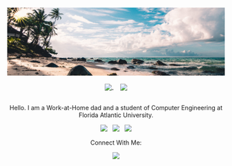 <p align="center">
    <img src="./img/GithubBG.png">
</p>

<div align="center">
<a href="https://github.com/ADolbyB/github-readme-stats">
  <img height=200 align="center" src="https://github-readme-stats-adolbyb.vercel.app/api?username=ADolbyB&count_private=true&show_icons=true&theme=github_dark_dimmed" />
</a>
&nbsp;&nbsp;&nbsp;
<a href="https://github.com/ADolbyB/github-readme-stats">
  <img height=200 align="center" src="https://github-readme-stats-adolbyb.vercel.app/api/top-langs?username=ADolbyB&layout=compact&theme=github_dark_dimmed&langs_count=8&size_weight=0.35&count_weight=0.65&hide=css,powershell&card_width=320" />
</a>
</div>

<p align="center">
    <br>Hello. I am a Work-at-Home dad and a student of Computer Engineering at Florida Atlantic University.    
</p>

<p align="center">
    <a href="https://linuxmint.com/edition.php?id=292" title="Download Linux Mint"><img src="https://img.shields.io/badge/Linux_Mint_20.3-87CF3E?label=Preferred%20OS&style=flat&color=lightgreen&logo=linux-mint&logoColor=green" /></a>&nbsp;&nbsp;
    <a href="https://www.dell.com/en-us/shop/dell-laptops/sc/laptops" title="Dell Laptops"><img src="https://img.shields.io/badge/Dell%20Laptops-007DB8?label=Preferred%20Workstation&style=flat&logo=dell&logoColor=lightblue" /></a>&nbsp;&nbsp;
    <a href="https://www.intel.com/content/www/us/en/products/details/processors/core/i9.html" title="Intel Core i9"><img src="https://img.shields.io/badge/Intel%20Core_i9_-0071C5?label=Powered%20By&style=flat&logo=intel&color=red&logoColor=white" /></a>
</p>

<p align="center">
    Connect With Me:    
</p>

<p align="center">
    <a href="https://www.linkedin.com/in/joelmbrigida/" title="My LinkedIn Profile"><img src="https://img.shields.io/badge/LinkedIn-0077B5?style=flat&logo=linkedin&logoColor=white" /></a>
</p>